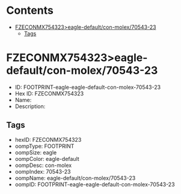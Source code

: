 



Contents
========

* [FZECONMX754323>eagle-default/con-molex/70543-23](#fzeconmx754323eagle-defaultcon-molex70543-23)
	* [Tags](#tags)

# FZECONMX754323>eagle-default/con-molex/70543-23

- ID: FOOTPRINT-eagle-eagle-default-con-molex-70543-23
- Hex ID: FZECONMX754323
- Name: 
- Description: 

## Tags

- hexID: FZECONMX754323
- oompType: FOOTPRINT
- oompSize: eagle
- oompColor: eagle-default
- oompDesc: con-molex
- oompIndex: 70543-23
- oompName: eagle-default/con-molex/70543-23
- oompID: FOOTPRINT-eagle-eagle-default-con-molex-70543-23
